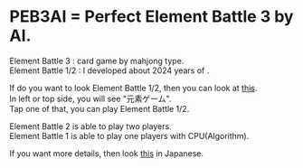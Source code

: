# PEB3AI = Perfect Element Battle 3 by AI.  
Element Battle 3 : card game by mahjong type.  
Element Battle 1/2 : I developed about 2024 years of .  
  
If do you want to look Element Battle 1/2, then you can look at [this](https://kurorosuke.github.io/AllGames).  
In left or top side, you will see "元素ゲーム".  
Tap one of that, you can play Element Battle 1/2.  

Element Battle 2 is able to play two players.  
Element Battle 1 is able to play one players with CPU(Algorithm).  

If you want more details, then look [this](https://kurorosuke.github.io/EB3/GameRules.html) in Japanese.
